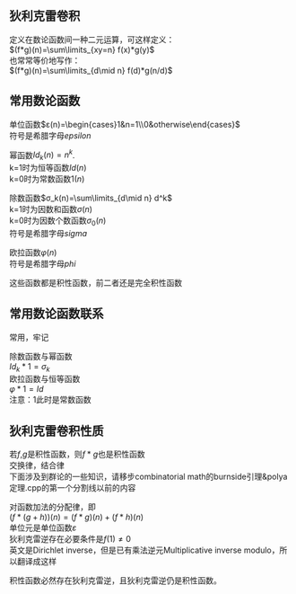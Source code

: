 ## 狄利克雷卷积  
定义在数论函数间一种二元运算，可这样定义：  
    $(f*g)(n)=\sum\limits_{xy=n} f(x)*g(y)$  
也常常等价地写作：  
    $(f*g)(n)=\sum\limits_{d\mid n} f(d)*g(n/d)$

## 常用数论函数
单位函数$ε(n)=\begin{cases}1&n=1\\0&otherwise\end{cases}$   
符号是希腊字母$epsilon$  

幂函数$Id_k(n)=n^k$.  
k=1时为恒等函数$Id(n)$  
k=0时为常数函数$1(n)$  

除数函数$σ_k(n)=\sum\limits_{d\mid n} d^k$  
k=1时为因数和函数$σ(n)$  
k=0时为因数个数函数$σ_0(n)$  
符号是希腊字母$sigma$  

欧拉函数$φ(n)$  
符号是希腊字母$phi$  

这些函数都是积性函数，前二者还是完全积性函数  

## 常用数论函数联系

常用，牢记

除数函数与幂函数  
    $Id_k*1=σ_k$  
欧拉函数与恒等函数  
    $φ*1=Id$  
注意：$1$此时是常数函数  

## 狄利克雷卷积性质
若$f$,$g$是积性函数，则$f*g$也是积性函数  
交换律，结合律  
下面涉及到群论的一些知识，请移步combinatorial math的burnside引理&polya定理.cpp的第一个分割线以前的内容  

对函数加法的分配律，即  
$(f*(g+h))(n)=(f*g)(n)+(f*h)(n)$  
单位元是单位函数$ε$  
狄利克雷逆存在必要条件是$f(1)\ne 0$  
英文是Dirichlet inverse，但是已有乘法逆元Multiplicative inverse modulo，所以翻译成这样

积性函数必然存在狄利克雷逆，且狄利克雷逆仍是积性函数。
